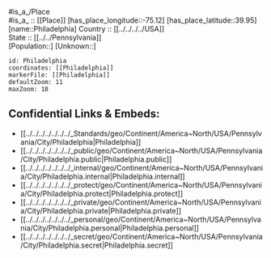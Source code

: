 ﻿---
location: [39.95,-75.12] 
mapzoom: [7,12] 
mapmarker: city 
type: City
tags:
- geo/City


SpocWebEntityId: 33352
isDeleted: false
confidential: public

---
#is_a_/Place  
#is_a_ :: [[Place]] 
[has_place_longitude::-75.12] 
[has_place_latitude::39.95] 
[name::Philadelphia] 
Country :: [[../../../../USA]]  
State :: [[../../Pennsylvania]]  
[Population::] 
[Unknown::] 


```leaflet
id: Philadelphia
coordinates: [[Philadelphia]] 
markerFile: [[Philadelphia]] 
defaultZoom: 11 
maxZoom: 18
```


## Confidential Links & Embeds: 
- [[../../../../../../../_Standards/geo/Continent/America~North/USA/Pennsylvania/City/Philadelphia|Philadelphia]] 
- [[../../../../../../../_public/geo/Continent/America~North/USA/Pennsylvania/City/Philadelphia.public|Philadelphia.public]] 
- [[../../../../../../../_internal/geo/Continent/America~North/USA/Pennsylvania/City/Philadelphia.internal|Philadelphia.internal]] 
- [[../../../../../../../_protect/geo/Continent/America~North/USA/Pennsylvania/City/Philadelphia.protect|Philadelphia.protect]] 
- [[../../../../../../../_private/geo/Continent/America~North/USA/Pennsylvania/City/Philadelphia.private|Philadelphia.private]] 
- [[../../../../../../../_personal/geo/Continent/America~North/USA/Pennsylvania/City/Philadelphia.personal|Philadelphia.personal]] 
- [[../../../../../../../_secret/geo/Continent/America~North/USA/Pennsylvania/City/Philadelphia.secret|Philadelphia.secret]] 

